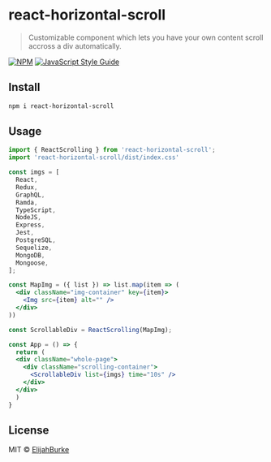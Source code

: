 # react-horizontal-scroll

> Customizable component which lets you have your own content scroll accross a div automatically.

[![NPM](https://img.shields.io/npm/v/react-horizontal-scroll.svg)](https://www.npmjs.com/package/react-horizontal-scroll) [![JavaScript Style Guide](https://img.shields.io/badge/code_style-standard-brightgreen.svg)](https://standardjs.com)

## Install

```bash
npm i react-horizontal-scroll
```

## Usage

```jsx
import { ReactScrolling } from 'react-horizontal-scroll';
import 'react-horizontal-scroll/dist/index.css'

const imgs = [
  React,
  Redux,
  GraphQL,
  Ramda,
  TypeScript,
  NodeJS,
  Express,
  Jest,
  PostgreSQL,
  Sequelize,
  MongoDB,
  Mongoose,
];

const MapImg = ({ list }) => list.map(item => (
  <div className="img-container" key={item}>
    <Img src={item} alt="" />
  </div>
))

const ScrollableDiv = ReactScrolling(MapImg);

const App = () => {
  return (
  <div className="whole-page">
    <div className="scrolling-container">
      <ScrollableDiv list={imgs} time="10s" />
    </div>
  </div>
  )
}
```

## License

MIT © [ElijahBurke](https://github.com/ElijahBurke)
